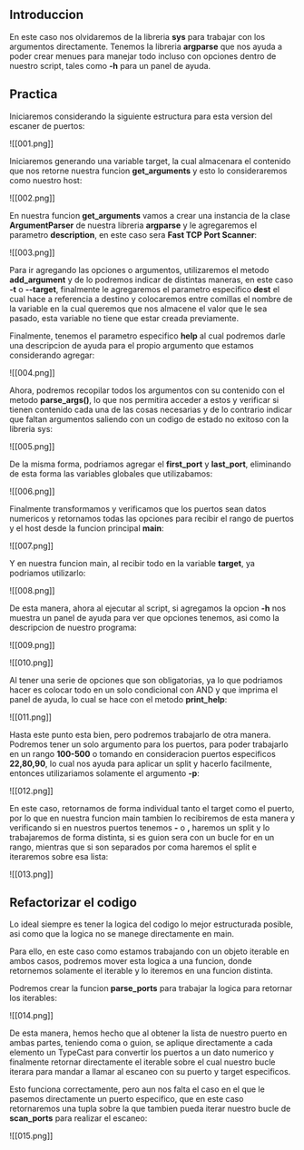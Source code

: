 ## Introduccion

En este caso nos olvidaremos de la libreria **sys** para trabajar con los argumentos directamente. Tenemos la libreria **argparse** que nos ayuda a poder crear menues para manejar todo incluso con opciones dentro de nuestro script, tales como **-h** para un panel de ayuda.

## Practica

Iniciaremos considerando la siguiente estructura para esta version del escaner de puertos:

![[001.png]]

Iniciaremos generando una variable target, la cual almacenara el contenido que nos retorne nuestra funcion **get_arguments** y esto lo consideraremos como nuestro host:

![[002.png]]

En nuestra funcion **get_arguments** vamos a crear una instancia de la clase **ArgumentParser** de nuestra libreria **argparse** y le agregaremos el parametro **description**, en este caso sera **Fast TCP Port Scanner**:

![[003.png]]

Para ir agregando las opciones o argumentos, utilizaremos el metodo **add_argument** y de lo podremos indicar de distintas maneras, en este caso **-t** o **--target**, finalmente le agregaremos el parametro especifico **dest** el cual hace a referencia a destino y colocaremos entre comillas el nombre de la variable en la cual queremos que nos almacene el valor que le sea pasado, esta variable no tiene que estar creada previamente.

Finalmente, tenemos el parametro especifico **help** al cual podremos darle una descripcion de ayuda para el propio argumento que estamos considerando agregar:

![[004.png]]

Ahora, podremos recopilar todos los argumentos con su contenido con el metodo **parse_args()**, lo que nos permitira acceder a estos y verificar si tienen contenido cada una de las cosas necesarias y de lo contrario indicar que faltan argumentos saliendo con un codigo de estado no exitoso con la libreria sys:

![[005.png]]

De la misma forma, podriamos agregar el **first_port** y **last_port**, eliminando de esta forma las variables globales que utilizabamos:

![[006.png]]

Finalmente transformamos y verificamos que los puertos sean datos numericos y retornamos todas las opciones para recibir el rango de puertos y el host desde la funcion principal **main**:

![[007.png]]

Y en nuestra funcion main, al recibir todo en la variable **target**, ya podriamos utilizarlo:

![[008.png]]

De esta manera, ahora al ejecutar al script, si agregamos la opcion **-h** nos muestra un panel de ayuda para ver que opciones tenemos, asi como la descripcion de nuestro programa:

![[009.png]]

![[010.png]]

Al tener una serie de opciones que son obligatorias, ya lo que podriamos hacer es colocar todo en un solo condicional con AND y que imprima el panel de ayuda, lo cual se hace con el metodo **print_help**:

![[011.png]]

Hasta este punto esta bien, pero podremos trabajarlo de otra manera. Podremos tener un solo argumento para los puertos, para poder trabajarlo en un rango **100-500** o tomando en consideracion puertos especificos **22,80,90**, lo cual nos ayuda para aplicar un split y hacerlo facilmente, entonces utilizariamos solamente el argumento **-p**:

![[012.png]]

En este caso, retornamos de forma individual tanto el target como el puerto, por lo que en nuestra funcion main tambien lo recibiremos de esta manera y verificando si en nuestros puertos tenemos **-** o **,** haremos un split y lo trabajaremos de forma distinta, si es guion sera con un bucle for en un rango, mientras que si son separados por coma haremos el split e iteraremos sobre esa lista:

![[013.png]]

## Refactorizar el codigo

Lo ideal siempre es tener la logica del codigo lo mejor estructurada posible, asi como que la logica no se manege directamente en main.

Para ello, en este caso como estamos trabajando con un objeto iterable en ambos casos, podremos mover esta logica a una funcion, donde retornemos solamente el iterable y lo iteremos en una funcion distinta.

Podremos crear la funcion **parse_ports** para trabajar la logica para retornar los iterables:

![[014.png]]

De esta manera, hemos hecho que al obtener la lista de nuestro puerto en ambas partes, teniendo coma o guion, se aplique directamente a cada elemento un TypeCast para convertir los puertos a un dato numerico y finalmente retornar directamente el iterable sobre el cual nuestro bucle iterara para mandar a llamar al escaneo con su puerto y target especificos.

Esto funciona correctamente, pero aun nos falta el caso en el que le pasemos directamente un puerto especifico, que en este caso retornaremos una tupla sobre la que tambien pueda iterar nuestro bucle de **scan_ports** para realizar el escaneo:

![[015.png]]
